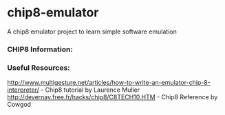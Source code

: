 # chip8-emulator
A chip8 emulator project to learn simple software emulation

### CHIP8 Information:


### Useful Resources:
http://www.multigesture.net/articles/how-to-write-an-emulator-chip-8-interpreter/ - Chip8 tutorial by Laurence Muller
http://devernay.free.fr/hacks/chip8/C8TECH10.HTM - Chip8 Reference by Cowgod
